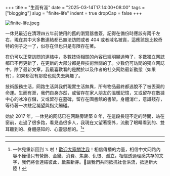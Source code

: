 +++
title = "生而有涯"
date = "2025-03-14T17:14:00+08:00"
tags = ["blogging"]
slug = "finite-life"
indent = true
dropCap = false
+++

![finite-life.jpeg](/images/finite-life.jpeg)

一休兒最近在清理四五年前使用的舊的瀏覽器書簽，記得在備份時應該有兩千左右，現在其中大多數連結都已無法訪問或者 404 或者域名被賣，這應該是比較奇特的例子之一了，似存在但也只是有限存在著。

在仍可以正常訪問的連結中，多數技術相關的內容已經明顯過時了，多數獨立网誌都已不再更新了，在更新的大部分都是與技術無關的了。少數仍可訪問的獨立网誌中，除了最新文章，我最喜歡看的是關於以及作者的社交网路最新動態（如果有），如果都沒有那麼也就失去興趣了。

技術服務生活，网路生活與我們現實生活無異，所有物品最終都逃脫不了被丟棄的命運。生而有涯，我們自身亦然，或留存在家人朋友的溫暖記憶，又或留存在數據中心的冰冷存儲，又或留存在墓碑，留存在圖書館的書架。身體消亡，意識殘存，等待著一次駐足凝望與指尖觸碰。

始於 2017 年，一休兒的网誌已在网路旁建築 8 年，在這段長短不定的時間，站在窗前，走過了很多路，看見過很多人，我現在又望著窗外，流動了眼睛看到的、雙耳聽到的、身體感知的、心靈思想的。[^1][*](https://reuixiy.notion.site/1b6c9131ed4f80c28d6bd10a6a145ff1)

---

[^1]: 一休兒重新回到 𝕏 啦！[歡迎大家關注我](https://x.com/yixiuer)！相信傳播的力量，相信中文网路內容不僅僅只有營銷、金錢、消費、焦慮、仇恨、孤立，相信透過理感共存的文字，我們將會連結彼此，啟蒙新芽。🌱讓我們共同抵抗社會洪流，抵達新大陸！
